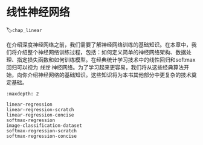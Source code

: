 # 线性神经网络
:label:`chap_linear`

在介绍深度神经网络之前，我们需要了解神经网络训练的基础知识。在本章中，我们将介绍整个神经网络训练过程，包括：如何定义简单的神经网络架构、数据处理、指定损失函数和如何训练模型。在经典统计学习技术中的线性回归和softmax回归可以视为 *线性* 神经网络。为了学习起来更容易，我们将从这些经典算法开始，向你介绍神经网络的基础知识。这些知识将为本书其他部分中更复杂的技术奠定基础。

```toc
:maxdepth: 2

linear-regression
linear-regression-scratch
linear-regression-concise
softmax-regression
image-classification-dataset
softmax-regression-scratch
softmax-regression-concise
```

